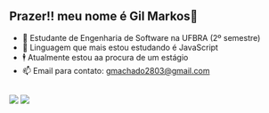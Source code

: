 ## Prazer!! meu nome é Gil Markos👋


- 🔭 Estudante de Engenharia de Software na UFBRA (2º semestre)
- 👾 Linguagem que mais estou estudando é JavaScript
- 🕴️ Atualmente estou aa procura de um estágio
- 📫 Email para contato: gmachado2803@gmail.com
  
##

<div> 
  
  <a href="https://instagram.com/eu.gilm" target="_blank"><img src="https://img.shields.io/badge/-Instagram-%23E4405F?style=for-the-badge&logo=instagram&logoColor=white" target="_blank"></a>
  <a href = "mailto:gmachado2803@gmail.com"><img src="https://img.shields.io/badge/-Gmail-%23333?style=for-the-badge&logo=gmail&logoColor=white" target="_blank"></a>
</div>

